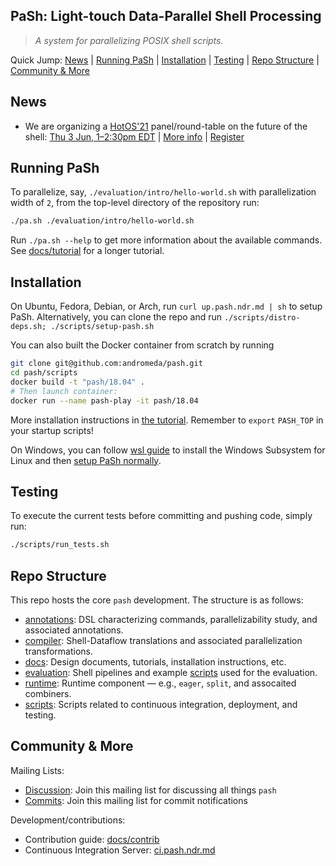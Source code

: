 ## PaSh: Light-touch Data-Parallel Shell Processing
> _A system for parallelizing POSIX shell scripts._

Quick Jump: [News](#news) | [Running PaSh](#running-pash) | [Installation](#installation) | [Testing](#testing) | [Repo Structure](#repo-structure) | [Community & More](#community--more)

## News

* We are organizing a [HotOS'21](https://sigops.org/s/conferences/hotos/2021/) panel/round-table on the future of the shell: [Thu 3 Jun, 1–2:30pm EDT](https://calendar.google.com/event?action=TEMPLATE&tmeid=MTFrN2tpbWJuMTVmZHBuazduOGpkNThqamIgNWo1MTBsNGIzY2VoYTc2bmVzc3FtMDhnNGtAZw&tmsrc=5j510l4b3ceha76nessqm08g4k%40group.calendar.google.com) | [More info](https://fut-shell.github.io/) | [Register](https://web.cvent.com/2event/ea21de2e-ff68-470b-8b09-743b6572c469/)

## Running PaSh

To parallelize, say, `./evaluation/intro/hello-world.sh` with parallelization width of `2`, from the top-level directory of the repository run:

```sh
./pa.sh ./evaluation/intro/hello-world.sh
``` 

Run `./pa.sh --help` to get more information about the available commands.
See [docs/tutorial](docs/tutorial.md) for a longer tutorial.

## Installation

On Ubuntu, Fedora, Debian, or Arch, run `curl up.pash.ndr.md | sh` to setup PaSh.
Alternatively, you can clone the repo and run `./scripts/distro-deps.sh;
./scripts/setup-pash.sh`

You can also built the Docker container from scratch by running
```sh
git clone git@github.com:andromeda/pash.git
cd pash/scripts
docker build -t "pash/18.04" .
# Then launch container:
docker run --name pash-play -it pash/18.04
```

More installation instructions in [the tutorial](./docs/tutorial.md#installation).
Remember to `export` `PASH_TOP` in your startup scripts!

On Windows, you can follow [wsl guide](./docs/windows.md) to install the Windows Subsystem for Linux and then [setup PaSh normally](./docs/tutorial.md#installation).

## Testing

To execute the current tests before committing and pushing code, simply run:

```sh
./scripts/run_tests.sh
```

## Repo Structure

This repo hosts the core `pash` development. The structure is as follows:

* [annotations](./annotations/): DSL characterizing commands, parallelizability study, and associated annotations.
* [compiler](./compiler): Shell-Dataflow translations and associated parallelization transformations.
* [docs](./docs): Design documents, tutorials, installation instructions, etc.
* [evaluation](./evaluation): Shell pipelines and example [scripts](./evaluation/scripts) used for the evaluation.
* [runtime](./runtime): Runtime component — e.g., `eager`, `split`, and assocaited combiners.
* [scripts](./scripts): Scripts related to continuous integration, deployment, and testing.

## Community & More

Mailing Lists: 
* [Discussion](https://groups.google.com/g/pash-discuss): Join this mailing list for discussing all things `pash`
* [Commits](https://groups.google.com/g/pash-commits): Join this mailing list for commit notifications

Development/contributions:
* Contribution guide: [docs/contrib](docs/contrib.md)
* Continuous Integration Server: [ci.pash.ndr.md](http://ci.pash.ndr.md)
